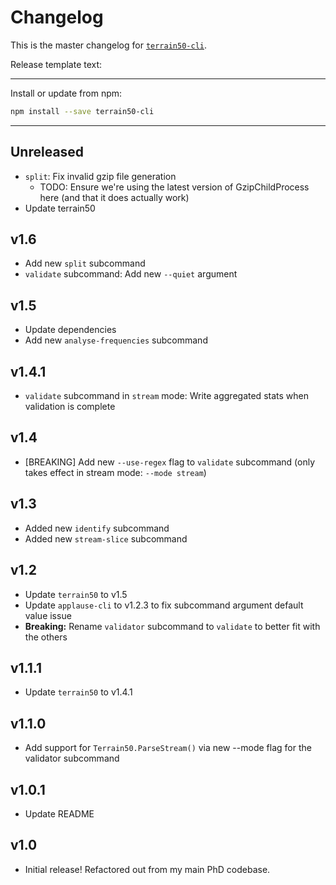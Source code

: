 # Changelog
This is the master changelog for [`terrain50-cli`](https://npmjs.org/packages/terrain50-cli).

Release template text:

-----

Install or update from npm:

```bash
npm install --save terrain50-cli
```

-----


## Unreleased
 - `split`: Fix invalid gzip file generation
     - TODO: Ensure we're using the latest version of GzipChildProcess here (and that  it does actually work)
 - Update terrain50


## v1.6
 - Add new `split` subcommand
 - `validate` subcommand: Add new `--quiet` argument


## v1.5
 - Update dependencies
 - Add new `analyse-frequencies` subcommand


## v1.4.1
 - `validate` subcommand in `stream` mode: Write aggregated stats when validation is complete


## v1.4
 - [BREAKING] Add new `--use-regex` flag to `validate` subcommand (only takes effect in stream mode: `--mode stream`)


## v1.3
 - Added new `identify` subcommand
 - Added new `stream-slice` subcommand


## v1.2
 - Update `terrain50` to v1.5
 - Update `applause-cli` to v1.2.3 to fix subcommand argument default value issue
 - **Breaking:** Rename `validator` subcommand to `validate` to better fit with the others


## v1.1.1
 - Update `terrain50` to v1.4.1


## v1.1.0
 - Add support for `Terrain50.ParseStream()` via new --mode flag for the validator subcommand


## v1.0.1
 - Update README


## v1.0
 - Initial release! Refactored out from my main PhD codebase.
